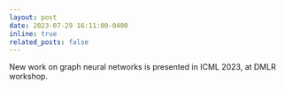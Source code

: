 ```yaml
---
layout: post
date: 2023-07-29 16:11:00-0400
inline: true
related_posts: false
---
```


New work on graph neural networks is presented in ICML 2023, at DMLR workshop.